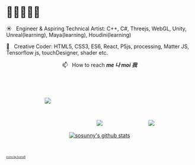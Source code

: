 # 👋👩‍💻👩‍🎨

<!--
**sosunnyproject/sosunnyproject** is a ✨ _special_ ✨ repository because its `README.md` (this file) appears on your GitHub profile.

Here are some ideas to get you started:

- 🔭 I’m currently working on ...
- 🌱 I’m currently learning ...
- 👯 I’m looking to collaborate on ...
- 🤔 I’m looking for help with ...
- 💬 Ask me about ...
- 📫 How to reach me: ...
- 😄 Pronouns: ...
- ⚡ Fun fact: ...
-->
☀️ &nbsp; Engineer & Aspiring Technical Artist: C++, C#, Threejs, WebGL, Unity, Unreal(learning), Maya(learning), Houdini(learning)

🌙  &nbsp; Creative Coder: HTML5, CSS3, ES6, React, P5js, processing, Matter JS, Tensorflow js, touchDesigner, shader etc.

<div align = center>
 
📫   &nbsp; How to reach <b><i> me 나 moi 我 </i></b>
 
<a target="_blank" href="https://www.instagram.com/sosunnyproject/"><img src="https://img.icons8.com/fluent/48/000000/instagram-new.png" padding-right="50px" style="padding:60px"/></a>
<a target="_blank" style="padding:60px" href="www.linkedin.com/in/sosunpark/"><img src="https://img.icons8.com/color/48/000000/linkedin.png"/></a>
<a target="_blank" style="padding:60px" href="https://sosunnyproject.github.io/"><img src="https://img.icons8.com/cotton/48/000000/dating-website.png"/></a>

</div>

<div align=center>
 
[![sosunny's github stats](https://github-readme-stats.vercel.app/api?username=sosunnyproject&hide=["contribs","stars"]&show_icons=true&theme=onedark)](https://github.com/anuraghazra/github-readme-stats)

</div>

<br />

<a href="https://icons8.com/icon/Xy10Jcu1L2Su/instagram" style="font-size:0.5em">icons by Icons8</a>

